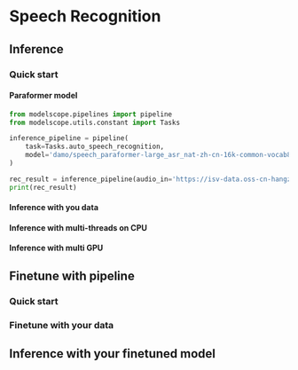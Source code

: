 # Speech Recognition

## Inference

### Quick start
#### Paraformer model
```python
from modelscope.pipelines import pipeline
from modelscope.utils.constant import Tasks

inference_pipeline = pipeline(
    task=Tasks.auto_speech_recognition,
    model='damo/speech_paraformer-large_asr_nat-zh-cn-16k-common-vocab8404-pytorch',
)

rec_result = inference_pipeline(audio_in='https://isv-data.oss-cn-hangzhou.aliyuncs.com/ics/MaaS/ASR/test_audio/asr_example_zh.wav')
print(rec_result)
```

#### Inference with you data

#### Inference with multi-threads on CPU

#### Inference with multi GPU

## Finetune with pipeline

### Quick start

### Finetune with your data

## Inference with your finetuned model

